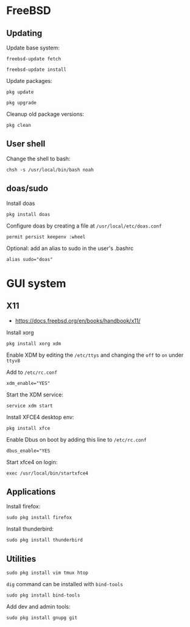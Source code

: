 # FreeBSD

## Updating

Update base system: 

    freebsd-update fetch

    freebsd-update install

Update packages: 

    pkg update

    pkg upgrade

Cleanup old package versions: 

    pkg clean

## User shell

Change the shell to bash: 

    chsh -s /usr/local/bin/bash noah

## doas/sudo

Install doas

    pkg install doas

Configure doas by creating a file at `/usr/local/etc/doas.conf`

    permit persist keepenv :wheel

Optional: add an alias to sudo in the user's .bashrc
    
    alias sudo="doas"

# GUI system

## X11 

* https://docs.freebsd.org/en/books/handbook/x11/

Install xorg

    pkg install xorg xdm

Enable XDM by editing the `/etc/ttys` and changing the `off` to `on` under `ttyv8`

Add to `/etc/rc.conf`

    xdm_enable="YES"

Start the XDM service: 

    service xdm start

Install XFCE4 desktop env: 

    pkg install xfce

Enable Dbus on boot by adding this line to `/etc/rc.conf`

    dbus_enable="YES

Start xfce4 on login: 

    exec /usr/local/bin/startxfce4


## Applications

Install firefox: 

    sudo pkg install firefox

Install thunderbird: 

    sudo pkg install thunderbird


## Utilities

    sudo pkg install vim tmux htop

`dig` command can be installed with `bind-tools` 

    sudo pkg install bind-tools

Add dev and admin tools: 

    sudo pkg install gnupg git 



